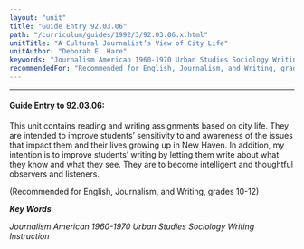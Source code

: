 ```yaml
---
layout: "unit"
title: "Guide Entry 92.03.06"
path: "/curriculum/guides/1992/3/92.03.06.x.html"
unitTitle: "A Cultural Journalist’s View of City Life"
unitAuthor: "Deborah E. Hare"
keywords: "Journalism American 1960-1970 Urban Studies Sociology Writing Instruction"
recommendedFor: "Recommended for English, Journalism, and Writing, grades 10-12"
---
```

<body>
<hr/>
<h4>
Guide Entry to 92.03.06:
</h4>
This unit contains reading and writing assignments based on city life.  They are intended to improve students’ sensitivity to and awareness of the issues that impact them and their lives growing up in New Haven. In addition, my intention is to improve students’ writing by letting them write about what they know and what they see.  They are to become intelligent and thoughtful observers and listeners.
<p>
(Recommended for English, Journalism, and Writing, grades 10-12)
</p>
<p>
<b>
<i>
Key Words
</i>
</b>
<br/>
</p>
<p>
<i>
Journalism American 1960-1970 Urban Studies Sociology Writing Instruction
</i>
</p>
</body>
